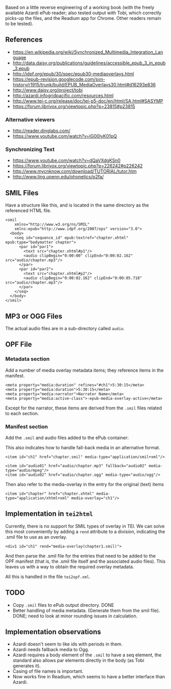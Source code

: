 Based on a little reverse engineering of a working book (with the freely available Azardi ePub reader; also tested output with Tobi, which correctly picks-up the files, and the Readium app for Chrome. Other readers remain to be tested).

## References ##

  * https://en.wikipedia.org/wiki/Synchronized_Multimedia_Integration_Language
  * http://data.daisy.org/publications/guidelines/accessible_epub_3_in_epub_3.epub
  * http://idpf.org/epub/30/spec/epub30-mediaoverlays.html
  * https://epub-revision.googlecode.com/svn-history/r1915/trunk/build/EPUB_MediaOverlays30.html#d16293e836
  * http://www.daisy.org/project/tobi
  * http://azardi.infogridpacific.com/resources.html
  * http://www.tei-c.org/release/doc/tei-p5-doc/en/html/SA.html#SASYMP
  * https://forum.librivox.org/viewtopic.php?p=23815#p23815

### Alternative viewers ###

  * http://reader.dinglabs.com/
  * https://www.youtube.com/watch?v=IG00lyK01pQ

### Synchronizing Text ###

  * https://www.youtube.com/watch?v=dQaVXdgKSn0
  * https://forum.librivox.org/viewtopic.php?p=226242#p226242
  * http://www.mycnknow.com/download/TUTORIAL/tutor.htm
  * http://www.ling.upenn.edu/phonetics/p2fa/


## SMIL Files ##

Have a structure like this, and is located in the same directory as the referenced HTML file.

```
<smil 
    xmlns="http://www.w3.org/ns/SMIL" 
    xmlns:epub="http://www.idpf.org/2007/ops" version="3.0">
  <body>
    <seq id="sequence_id" epub:textref="chapter.xhtml" epub:type="bodymatter chapter">
      <par id="par1">
        <text src="chapter.xhtml#p1"/>
        <audio clipBegin="0:00:00" clipEnd="0:00:02.162" src="audio/chapter.mp3"/>
      </par>
      <par id="par2">
        <text src="chapter.xhtml#p2"/>
        <audio clipBegin="0:00:02.162" clipEnd="0:00:05.718" src="audio/chapter.mp3"/>
      </par>
    </seq>
  </body>
</smil>
```


## MP3 or OGG Files ##

The actual audio files are in a sub-directory called `audio`.

## OPF File ##

### Metadata section ###

Add a number of media overlay metadata items; they reference items in the manifest.

```
<meta property="media:duration" refines="#ch1">5:30:15</meta>
<meta property="media:duration">5:30:15</meta>
<meta property="media:narrator">Narrator Name</meta>
<meta property="media:active-class">-epub-media-overlay-active</meta>
```

Except for the narrator, these items are derived from the `.smil` files related to each section.

### Manifest section ###

Add the `.smil` and audio files added to the ePub container:

This also indicates how to handle fall-back media in an alternative format.

```
<item id="ch1" href="chapter.smil" media-type="application/smil+xml"/>

<item id="audio01" href="audio/chapter.mp3" fallback="audio02" media-type="audio/mpeg"/>
<item id="audio02" href="audio/chapter.ogg" media-type="audio/ogg"/>
```


Then also refer to the media-overlay in the entry for the original (text) items

```
<item id="chapter" href="chapter.xhtml" media-type="application/xhtml+xml" media-overlay="ch1"/>
```

## Implementation in `tei2html` ##

Currently, there is no support for SMIL types of overlay in TEI. We can solve this most conveniently by adding a `rend` attribute to a division, indicating the .smil file to use as an overlay.

```
<div1 id="ch1" rend="media-overlay(chapter1.smil)">
```

And then parse the .smil file for the entries that need to be added to the OPF manifest (that is, the .smil file itself and the associated audio files). This leaves us with a way to obtain the required overlay metadata.

All this is handled in the file `tei2opf.xml`.

## TODO ##

  * Copy `.smil` files to ePub output directory. DONE
  * Better handling of media metadata. (Generate them from the smil file). DONE; need to look at minor rounding issues in calculation.

## Implementation observations ##

  * Azardi doesn't seem to like ids with periods in them.
  * Azardi needs fallback media to Ogg.
  * Azardi requires a body element of the `.smil` to have a seq element, the standard also allows par elements directly in the body (as Tobi generates it).
  * Casing of file names is important.
  * Now works fine in Readium, which seems to have a better interface than Azardi.